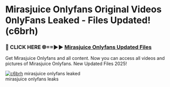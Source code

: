 # Mirasjuice Onlyfans Original Videos 0nlyFans Leaked - Files Updated! (c6brh)

<h3>🔴 CLICK HERE 🌐==►► <a href="https://tinyurl.com/x26r9saj" rel="nofollow">Mirasjuice Onlyfans Updated Files</a></h3>

Get Mirasjuice Onlyfans and all content. Now you can access all videos and pictures of Mirasjuice Onlyfans. New Updated Files 2025!

[![c6brh](https://i.imgur.com/LkgZPqh.gif)](https://tinyurl.com/x26r9saj)
mirasjuice onlyfans leaked<br>
mirasjuice onlyfans leaks